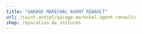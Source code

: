 ```yaml
---
title: "GARAGE MARECHAL AGENT RENAULT"
url: /saint-andiol/garage-marechal-agent-renault/
shop: réparation de voitures
---
```

